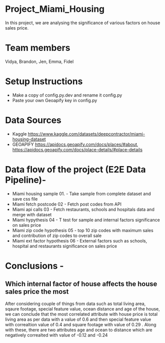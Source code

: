 # Project_Miami_Housing
In this project, we are analysing the significance of various factors on house sales price.

# Team members
Vidya, Brandon, Jen, Emma, Fidel

# Setup Instructions
- Make a copy of config.py.dev and rename it config.py
- Paste your own Geoapify key in config.py

# Data Sources
- Kaggle https://www.kaggle.com/datasets/deepcontractor/miami-housing-dataset 
- GEOAPIFY https://apidocs.geoapify.com/docs/places/#about, https://apidocs.geoapify.com/docs/place-details/#place-details 


# Data flow of the project (E2E Data Pipeline)-

- Miami housing sample 01. - Take sample from complete dataset and save css file
- Miami fetch postcode 02 - Fetch post codes from API
- Miami api calls 03 - Fetch restaurants, schools and hospitals data and merge with dataset
- Miami hypythesis 04 - T test for sample and internal factors significance on sales price
- Miami zip code hypothesis 05 - top 10 zip codes with maximum sales and contribution of zip codes to overall sale
- Miami ext factor hypothesis 06 - External factors such as schools, hospital and restaurants significance on sales price

# Conclusions -

## Which internal factor of house affects the house sales price the most

After considering couple of things from data such as total living area, sqaure footage, special feature value, ocean distance and age of the house, we can conclude that the most correlated attribute with house price is total living area as per data with a value of 0.6 and then special feature value with correaltion value of 0.4 and square footage with value of 0.29 . Along with these, there are two attributes age and ocean to distance which are negatively correalted with value of -0.12 and -0.24
